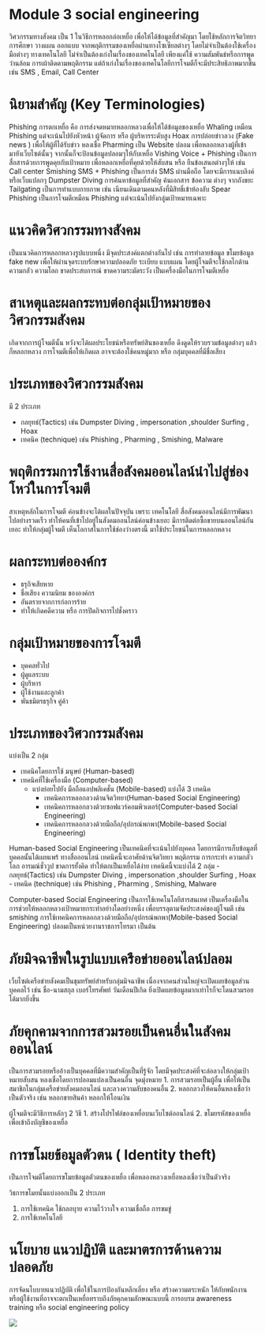 
# Module 3 social engineering


วิศวกรรมทางสังคม เป็น 1 ในวิธีการหลอกล่อเหยื่อ เพื่อให้ได้ข้อมูลที่สำคัญมา โดยใช้หลักการจิตวิทยา การศึกษา วางแผน ออกแบบ จากพฤติกรรมของเหยื่อผ่านทางโซเซียลต่างๆ โดยไม่จำเป็นต้องใช้เครื่องมือต่างๆ ทางเทคโนโลยี ไม่จำเป็นต้องเก่งในเรื่องของเทคโนโลยี เพียงแค่ใช้ ความสัมพันธ์หรือการพูดว่านล้อม การเผ้าติดตามพฤติกรรม แต่ถ้าเก่งในเรื่องของเทคโนโลยีการโจมตีก็จะมีประสิทธิภาพมากขึ้น
เช่น SMS , Email,  Call Center


# นิยามสำคัญ (Key Terminologies)

Phishing 
	การตกเหยื่อ คือ การส่งจดหมายหลอกหลวงเพื่อให้ได้ข้อมูลของเหยื่อ
Whaling
	เหมือน Phishing แต่จะเน้นไปยังหัวหน้า ผู้จัดการ หรือ ผู้บริหารระดับสูง
Hoax
	การปล่อยข่าวลวง (Fake news ) เพื่อให้ผู้ที่ได้รับข่าว หลงเชื่อ
Pharming
	เป็น Website ปลอม เพื่อหลอกหลวงผู้ที่เข้ามายังเว็บไซต์นั้นๆ จากนั้นก็จะป้อนข้อมูลปลอมๆให้กับเหยื่อ
Vishing
	Voice + Phishing เป็นการสื่อสารด้วยการพูดคุยกับเป้าหมาย เพื่อหลอกเหยื่อที่คุยด้วยให้สับสน หรือ ยืนข้อเสนอต่างๆให้ เช่น Call center 
Smishing
	SMS + Phishing เป็นการส่ง SMS ผ่านมือถือ โดยจะมีการแนบลิงค์หรือเว็บแปลกๆ
Dumpster Diving
	การค้นหาข้อมูลที่สำคัญ ค้นเอกสาร ข้อความ ต่างๆ จากถังขยะ
Tailgating
	เป็นการทำแบบกายภาพ เช่น เนียนเดินตามคนหลังที่มีสิทธิ์เข้าห้องลับ
Spear Phishing
	เป็นการโจมตีเหมือน Phishing แต่จะเน้นไปยังกลุุ่มเป้าหมายเฉพาะ


# แนวคิดวิศวกรรมทางสังคม

เป็นแนวคิดการหลอกหลวงรูปแบบหนึ่ง มีจุดประสงค์แตกต่างกันไป เช่น การทำลายข้อมูล ขโมยข้อมูล fake new เพื่อให้ผ่านจุดระบบรักษาความปลอดภัย ระเบียบ แบบแผน โดยผู้โจมตีจะใช้กลไกด้านความกลัว ความโลถ ขาดประสบการณ์ ขาดความระมัดระวัง เป็นเครื่องมือในการโจมตีเหยื่อ

# สาเหตุและผลกระทบต่อกลุ่มเป้าหมายของวิศวกรรมสังคม

เกิดจากการผู้โจมตีนั้น หวังจะได้ผลประโยชน์หรือทรัพย์สินของเหยื่อ ดึงดูดให้รวบรวมข้อมูลต่างๆ แล้วก็หลอกหลวง การโจมตีเพื่อให้เกิดผล อาจจะต้องใช้คนหมู่มาก หรือ กลุ่มบุคคลที่มีชื่อเสียง

# ประเภทของวิศวกรรมสังคม

มี 2 ประเภท
- กลยุทธ์(Tactics) เช่น Dumpster Diving , impersonation ,shoulder Surfing , Hoax
- เทคนิค (technique) เช่น Phishing , Pharming , Smishing, Malware


# พฤติกรรมการใช้งานสื่อสังคมออนไลน์นำไปสู่ช่องโหว่ในการโจมตี

สาเหตุหลักในการโจมตี ค่อนข้างจะได้ผลในปัจจุบัน เพราะ เทคโนโลยี สื่อสังคมออนไลน์มีการพัฒนาไปอย่างรวดเร็ว ทำให้คนที่เข้าไปอยู่ในสังคมออนไลน์ค่อนข้างเยอะ มีการติดต่อซื้อขายบนออนไลน์กันเยอะ
ทำให้กลุ่มผู้โจมตี เห็นโอกาสในการใช้ช่องว่างตรงนี้ มาใช้ประโยชน์ในการหลอกหลวง

# ผลกระทบต่อองค์กร
- ธรุกิจเสียหาย
- ชื่อเสียง ความนิยม ขององค์กร
- อันตรายจากการก่อการร้าย
- ทำให้เกิดคดีความ หรือ การปิดกิจการไปชั่งคราว

# กลุ่มเป้าหมายของการโจมตี
- บุคคลทั่วไป
- ผู้ดูแลระบบ
- ผู้บริหาร
- ผู้ใช้งานและลูกค้า
- พันธมิตรธรุกิจ คู่ค้า

# ประเภทของวิศวกรรมสังคม

แบ่งเป็น 2 กลุ่ม
- เทคนิคโดยการใช้ มนุษย์  (Human-based)
- เทคนิคที่ใช้เครื่องมือ (Computer-based)
	- แบ่งย่อยไปยัง มือถือแอปพลิเคชั่น (Mobile-based)  แบ่งได้ 3 เทคนิค
		- เทคนิคการหลอกลวงด้านจิตวิทยา(Human-based Social Engineering)
		- เทคนิคการหลอกลวงด้วยซอฟแวร์คอมพิวเตอร์(Computer-based Social Engineering)
		- เทคนิคการหลอกลวงด้วยมือถือ/อุปกรณ์พกพา(Mobile-based Social Engineering)

Human-based Social Engineering
	เป็นเทคนิคที่จะเน้นไปยังบุคคล โดยการมีการเก็บข้อมูลที่บุคคลนั้นได้เผยแพร้ ทางสื่อออนไลน์
	เทคนิคนี้จะอาศัยด้านจิตวิทยา พฤติกรรม การกระทำ ความกลัว โลภ อารมณ์ชั่ววูป ขาดการยั้งคิด
	ทำให้ตกเป็นเหยื่อได้ง่าย
	เทคนิคนี้จะแบ่งได้ 2 กลุ่ม
		- กลยุทธ์(Tactics) เช่น Dumpster Diving , impersonation ,shoulder Surfing , Hoax
		- เทคนิค (technique) เช่น Phishing , Pharming , Smishing, Malware

Computer-based Social Engineering
	เป็นการใช้เทคโนโลยีสารสนเทศ เป็นเครื่องมือในการช่วยให้หลอกหลวงเป้าหมายกระทำอย่างใดอย่างหนึ่ง เพื่อบรรลุตามจัดประสงค์ของผู้โจมตี เช่น smishing การใช้เทคนิคการหลอกลวงด้วยมือถือ/อุปกรณ์พกพา(Mobile-based Social Engineering) ปลอมเป็นหน่วยงานราชการโทรมา เป็นต้น

# ภัยมิจฉาชีพในรูปแบบเครือข่ายออนไลน์ปลอม

เว็บไซต์เครือข่ายสังคมเป็นขุมทรัพย์สำหรับกลุ่มมิจฉาชีพ เนื่องจากคนส่วนใหญ่จะเปิดเผยข้อมูลส่วนบุคคลไว้ เช่น ชื่อ-นามสกุล เบอร์โทรศัพท์ วันเดือนปีเกิด ยิ่งเปิดเผยข้อมูลมากเท่าไรก็จะโดนสวมรอยได้มากยิ่งขึ้น

# ภัยคุกคามจากการสวมรอยเป็นคนอื่นในสังคมออนไลน์

เป็นการสวมรอยหรืออ้างเป็นบุคคลที่มีความสำคัญเป็นที่รู้จัก โดยมีจุดประสงค์ที่จะล่อลวงให้กลุ่มเป้าหมายสับสน หลงเชื่อโดยการปลอมแปลงเป็นคนอื่น
จุดมุ่งหมาย 
	1. การสวมรอยเป็นผู้อื่น เพื่อให้เป็นสมาชิกในกลุ่มเครือข่ายสังคมออนไลน์ และลวงความลับของคนอื่น
	2. หลอกลวงให้คนอื่นหลงเชื่อว่าเป็นตัวจริง เช่น หลอกขายสินค้า หลอกให้โอนเงิน

ผู้โจมตีจะมีวิธีการหลักๆ 2 วิธี
	1. สร้างโปรไฟล์ของเหยื่อบนเว็บไซต์ออนไลน์
	2. ขโมยรหัสของเหยื่อเพื่อเข้าถึงบัญชีของเหยื่อ

# การขโมยข้อมูลตัวตน ( Identity theft)

เป็นการโจมตีโดยการขโมยข้อมูลตัวตนของเหยื่อ เพื่อหลองหลวงเหยื่อหลงเชื่อว่าเป็นตัวจริง

วิธการขโมยนั้นแบ่งออกเป็น 2 ประเภท
1. การใช้เทคนิค ใช้กลอบุาย ความไว้วางใจ ความเชื่อถือ การขมขู่
2. การใช้เทคโนโลยี


# นโยบาย แนวปฏิบัติ และมาตรการด้านความปลอดภัย

การจัดนโบบายแนวปฏิบัติ เพื่อใช้ในการป้องกันหลีกเลี่ยง หรือ สร้างความตระหนัก ให้กับพนักงานหรือผู้ใช้งานที่อาจจะตกเป็นเหยื่อทราบถึงภัยคุกคามลักษณะแบบนี้ การอบรม awareness training หรือ social engineering policy

![](Pasted%20image%2020240831163751.png)